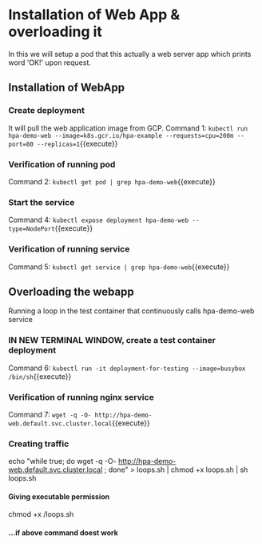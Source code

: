 # Installation of Web App & overloading it
In this we will setup a pod that this actually a web server app which prints word 'OK!' upon request.

## Installation of WebApp

### Create deployment 
It will pull the web application image from GCP.
Command 1: 
  `kubectl run hpa-demo-web --image=k8s.gcr.io/hpa-example --requests=cpu=200m --port=80 --replicas=1`{{execute}}

### Verification of running pod 
Command 2: 
  `kubectl get pod | grep hpa-demo-web`{{execute}}
  
### Start the service
Command 4: 
  	`kubectl expose deployment hpa-demo-web --type=NodePort`{{execute}}

### Verification of running service
Command 5: 
    `kubectl get service | grep hpa-demo-web`{{execute}}

## Overloading the webapp
Running a loop in the test container that continuously calls hpa-demo-web service

### IN NEW TERMINAL WINDOW, create a test container deployment
Command 6: 
`kubectl run -it deployment-for-testing --image=busybox /bin/sh`{{execute}}

### Verification of running nginx service
Command 7:
`wget -q -O- http://hpa-demo-web.default.svc.cluster.local`{{execute}}

### Creating traffic
echo "while true; do wget -q -O- http://hpa-demo-web.default.svc.cluster.local ; done" > loops.sh | chmod +x loops.sh | sh loops.sh

#### Giving executable permission
chmod +x /loops.sh

#### ...if above command doest work

